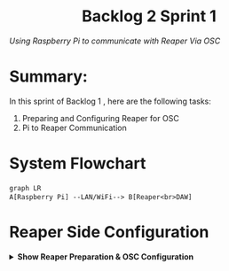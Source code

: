 <h1 align="center">
  Backlog 2 Sprint 1
</h1>
<p align="center">

 <i align="center">Using Raspberry Pi to communicate with Reaper Via OSC </i>

</p>

 # Summary:
In this sprint of Backlog 1 , here are the following tasks:


1.  Preparing and Configuring Reaper for OSC
2.  Pi to Reaper Communication

# System Flowchart
```mermaid
graph LR
A[Raspberry Pi] --LAN/WiFi--> B[Reaper<br>DAW]
```



# Reaper Side Configuration
<details><summary><b>Show Reaper Preparation & OSC Configuration</b></summary>


# Installing Reaper:
Please Click [here](https://www.reaper.fm/download.php) to install Reaper

## Configuration (Reaper)

1. Go to **Reaper Preference** using the shortcut `Ctrl+P`
2. Navigate to **Control/OSC/Web** (blue highlight)
3. Click on `Add` to configure a new OSC device 

<img src="./assets/Reaper_pref.png" >

*Reaper Preference Windows*

4. Configure new **OSC Device** as shown in the picture below<br>

<img src="./assets/Reaper_OSC_Config.png" >

*Makse sure MODE is: `Configure device IP+local port`*<br>
*Change only thee `Local Listen Port` & `Local IP`*


## Identifying OSC Commands in Reaper

In this tutorial, we are using the *Action List* in **Reaper**. In Reaper, the *Action List* is a comprehensive catalogue of commands and functions that you can execute within the softwaer. It covers basic features such as playback controls to complex scripting operations. 

To view *Action List* navigate to `Actions -> Show action list...`

Look out for `Command ID` (right click to unhide)<br>
<img src="./assets/reaper_command.png" >


## Configuration (Raspberry Pi)

1. Create a directory folder for the required python files. In this particular case, we are going to name the folder *reaper*.

```
mkdir reaper
```

2. Please copy the following files into the folder directory `~/reaper`

```
lisagui.py
```

3. Go to the directory `reaper`

```
cd ~/reaper
```

4. Edit the *IP Address* of the *Laptop (running Reaper)* in the respective python files

- Line 23 of `lisagui.py`
```
PI_A_ADDR = "10.10.10.10"
```

5. Run the python files `lisagui.py` (please ensure you have configured marker 1 in Reaper). If the script is executed successfully, it will play/stop the playback on reaper.

```
python3 lisagui.py
```
<img src="./assets/lisagui.png" >


</details>
 